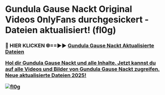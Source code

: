 # Gundula Gause Nackt Original Videos 0nlyFans durchgesickert - Dateien aktualisiert! (fl0g)

<h3>🔴 HIER KLICKEN 🌐==►► <a href="https://tinyurl.com/h6vf6nb8" rel="nofollow">Gundula Gause Nackt Aktualisierte Dateien

Hol dir Gundula Gause Nackt und alle Inhalte. Jetzt kannst du auf alle Videos und Bilder von Gundula Gause Nackt zugreifen. Neue aktualisierte Dateien 2025!

[![fl0g](https://i.imgur.com/sD4kR3V.gif)](https://tinyurl.com/h6vf6nb8)

